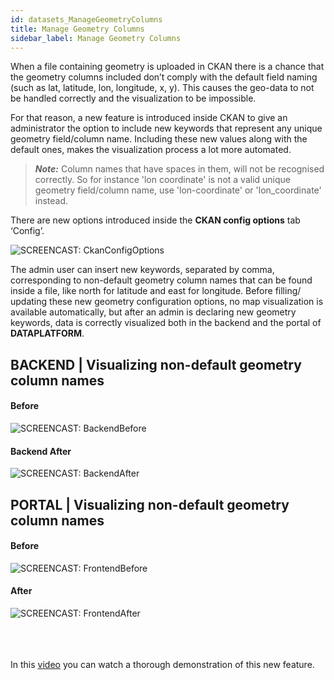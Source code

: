 ```yaml
---
id: datasets_ManageGeometryColumns
title: Manage Geometry Columns
sidebar_label: Manage Geometry Columns
---
```

When a file containing geometry is uploaded in CKAN there is a chance that the geometry columns included don’t comply with the default field naming (such as lat, latitude, lon, longitude, x, y). This causes the geo-data to not be handled correctly and the visualization to be impossible. 

For that reason, a new feature is introduced inside CKAN to give an administrator the option to include new keywords that represent any unique geometry field/column name. Including these new values along with the default ones, makes the visualization process a lot more automated.  

> ***Note:*** Column names that have spaces in them, will not be recognised correctly. So for instance 'lon coordinate' is not a valid unique geometry field/column name, use 'lon-coordinate' or 'lon_coordinate' instead.


There are new options introduced inside the **CKAN config options** tab ‘Config’. 

<img class="imageStyle" src="/docs/assets/Dataplatform/ManageGeometryColumns/dataplatform_DATASETS_ManageGeometryColumns_CkanConfigOptions.png" alt="SCREENCAST: CkanConfigOptions"/>

The admin user can insert new keywords, separated by comma, corresponding to non-default geometry column names that can be found inside a file, like north for latitude and east for longitude.
Before filling/ updating these new geometry configuration options, no map visualization is available automatically, but after an admin is declaring new geometry keywords, data is correctly visualized both in the backend and the portal of **DATAPLATFORM**.

## BACKEND | Visualizing non-default geometry column names
####  Before
<img class="imageStyle" src="/docs/assets/Dataplatform/ManageGeometryColumns/dataplatform_DATASETS_ManageGeometryColumns_BackendBefore.png" alt="SCREENCAST: BackendBefore"/>

#### Backend After
<img class="imageStyle" src="/docs/assets/Dataplatform/ManageGeometryColumns/dataplatform_DATASETS_ManageGeometryColumns_BackendAfter.png" alt="SCREENCAST: BackendAfter"/> 

## PORTAL | Visualizing non-default geometry column names
#### Before
<img class="imageStyle" src="/docs/assets/Dataplatform/ManageGeometryColumns/dataplatform_DATASETS_ManageGeometryColumns_FrontendBefore.png" alt="SCREENCAST: FrontendBefore"/>

#### After
<img class="imageStyle" src="/docs/assets/Dataplatform/ManageGeometryColumns/dataplatform_DATASETS_ManageGeometryColumns_FrontendAfter.png" alt="SCREENCAST: FrontendAfter"/>

<br/><br/><br/>
In this <a href="https://youtu.be/GSPkD3FfWqM">video</a> you can watch a thorough demonstration of this new feature.


